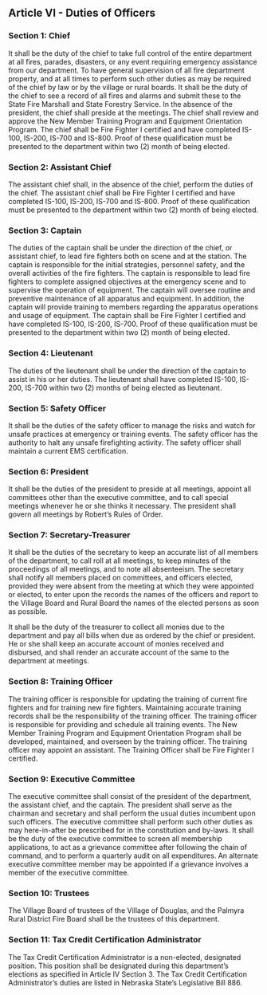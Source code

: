 ## Article VI - Duties of Officers

### Section 1: Chief

It shall be the duty of the chief to take full control of the entire department at all fires, parades, disasters, or any event requiring emergency assistance from our department. To have general supervision of all fire department property, and at all times to perform such other duties as may be required of the chief by law or by the village or rural boards. It shall be the duty of the chief to see a record of all fires and alarms and submit these to the State Fire Marshall and State Forestry Service. In the absence of the president, the chief shall preside at the meetings. The chief shall review and approve the New Member Training Program and Equipment Orientation Program. The chief shall be Fire Fighter I certified and have completed IS-100, IS-200, IS-700 and IS-800.  Proof of these qualification must be presented to the department within two (2) month of being elected.

### Section 2: Assistant Chief

The assistant chief shall, in the absence of the chief, perform the duties of the chief. The assistant chief shall be Fire Fighter I certified and have completed IS-100, IS-200, IS-700 and IS-800. Proof of these qualification must be presented to the department within two (2) month of being elected.

### Section 3: Captain

The duties of the captain shall be under the direction of the chief, or assistant chief, to lead fire fighters both on scene and at the station. The captain is responsible for the initial strategies, personnel safety, and the overall activities of the fire fighters. The captain is responsible to lead fire fighters to complete assigned objectives at the emergency scene and to supervise the operation of equipment. The captain will oversee routine and preventive maintenance of all apparatus and equipment. In addition, the captain will provide training to members regarding the apparatus operations and usage of equipment. The captain shall be Fire Fighter I certified and have completed IS-100, IS-200, IS-700. Proof of these qualification must be presented to the department within two (2) month of being elected.

### Section 4: Lieutenant

The duties of the lieutenant shall be under the direction of the captain to assist in his or her duties. The lieutenant shall have completed IS-100, IS-200, IS-700 within two (2) months of being elected as lieutenant. 

### Section 5: Safety Officer

It shall be the duties of the safety officer to manage the risks and watch for unsafe practices at emergency or training events. The safety officer has the authority to halt any unsafe firefighting activity. The safety officer shall maintain a current EMS certification.

### Section 6: President

It shall be the duties of the president to preside at all meetings, appoint all committees other than the executive committee, and to call special meetings whenever he or she thinks it necessary. The president shall govern all meetings by Robert’s Rules of Order.

### Section 7: Secretary-Treasurer

It shall be the duties of the secretary to keep an accurate list of all members of the department, to call roll at all meetings, to keep minutes of the proceedings of all meetings, and to note all absenteeism. The secretary shall notify all members placed on committees, and officers elected, provided they were absent from the meeting at which they were appointed or elected, to enter upon the records the names of the officers and report to the Village Board and Rural Board the names of the elected persons as soon as possible.

It shall be the duty of the treasurer to collect all monies due to the department and pay all bills when due as ordered by the chief or president. He or she shall keep an accurate account of monies received and disbursed, and shall render an accurate account of the same to the department at meetings.

### Section 8: Training Officer

The training officer is responsible for updating the training of current fire fighters and for training new fire fighters. Maintaining accurate training records shall be the responsibility of the training officer. The training officer is responsible for providing and schedule all training events. The New Member Training Program and Equipment Orientation Program shall be developed, maintained, and overseen by the training officer. The training officer may appoint an assistant. The Training Officer shall be Fire Fighter I certified.

### Section 9: Executive Committee

The executive committee shall consist of the president of the department, the assistant chief, and the captain. The president shall serve as the chairman and secretary and shall perform the usual duties incumbent upon such officers. The executive committee shall perform such other duties as may here-in-after be prescribed for in the constitution and by-laws. It shall be the duty of the executive committee to screen all membership applications, to act as a grievance committee after following the chain of command, and to perform a quarterly audit on all expenditures. An alternate executive committee member may be appointed if a grievance involves a member of the executive committee.

### Section 10: Trustees

The Village Board of trustees of the Village of Douglas, and the Palmyra Rural District Fire Board shall be the trustees of this department.

### Section 11: Tax Credit Certification Administrator

The Tax Credit Certification Administrator is a non-elected, designated position. This position shall be designated during this department’s elections as specified in Article IV Section 3. The Tax Credit Certification Administrator’s duties are listed in Nebraska State’s Legislative Bill 886.

